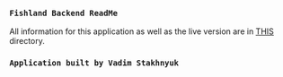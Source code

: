 ### `Fishland Backend ReadMe`

All information for this application as well as the live version are in [THIS](https://fishland-application.herokuapp.com/) directory. 

### `Application built by Vadim Stakhnyuk`